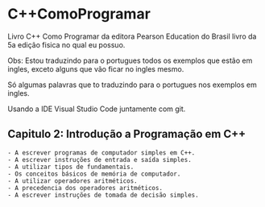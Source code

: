# C++ComoProgramar
<p>Livro C++ Como Programar da editora Pearson Education do Brasil livro da 5a edição fisica no qual eu possuo.</p>
<p>Obs: Estou traduzindo para o portugues todos os exemplos que estão em ingles, exceto alguns que vão ficar no ingles mesmo.</p>
<p>Só algumas palavras que to traduzindo para o portugues nos exemplos em ingles.</p>
<p>Usando a IDE Visual Studio Code juntamente com git.</p>


## Capitulo 2: Introdução a Programação em C++
    - A escrever programas de computador simples em C++.
    - A escrever instruções de entrada e saída simples.
    - A utilizar tipos de fundamentais.
    - Os conceitos básicos de memória de computador.
    - A utilizar operadores aritméticos.
    - A precedencia dos operadores aritméticos.
    - A escrever instruções de tomada de decisão simples.
    
    

    

